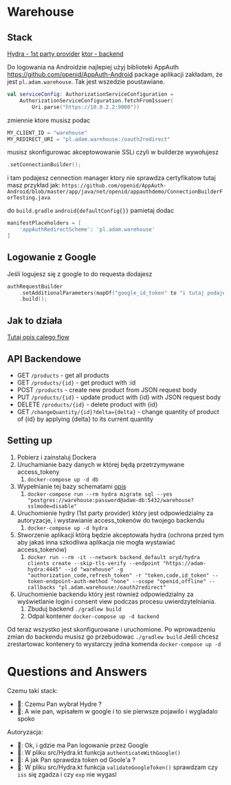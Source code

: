 # Warehouse

## Stack

[Hydra - 1st party provider](https://github.com/ory/hydra)
[ktor - backend](https://ktor.io/)

Do logowania na Androidzie najlepiej użyj biblioteki AppAuth https://github.com/openid/AppAuth-Android
package aplikacji zakładam, że jest `pl.adam.warehouse`. Tak jest wszedzie poustawiane.

```kotlin
val serviceConfig: AuthorizationServiceConfiguration =
    AuthorizationServiceConfiguration.fetchFromIssuer(
        Uri.parse("https://10.0.2.2:9000"))
```

zmiennie ktore musisz podac

```kotlin
MY_CLIENT_ID = "warehouse"
MY_REDIRECT_URI = "pl.adam.warehouse:/oauth2redirect"
```

musisz skonfigurowac akceptowowanie SSLi czyli w builderze wywołujesz

```kotlin
.setConnectionBuilder();
```

i tam podajesz cennection manager ktory nie sprawdza certyfikatow
tutaj masz przykład jak:
`https://github.com/openid/AppAuth-Android/blob/master/app/java/net/openid/appauthdemo/ConnectionBuilderForTesting.java`

do `build.gradle` `android{defaultConfig{}}` pamietaj dodac

```gradle
manifestPlaceholders = [
    'appAuthRedirectScheme': 'pl.adam.warehouse'
]
```

## Logowanie z Google

Jeśli logujesz się z google to do requesta dodajesz

```kotlin
authRequestBuilder
    .setAdditionalParameters(mapOf("google_id_token" to "i tutaj podajesz google access token")
    .build();
```

## Jak to działa

[Tutaj opis calego flow](https://www.ory.sh/docs/hydra/login-consent-flow)

## API Backendowe

- GET `/products` - get all products
- GET `/products/{id}` - get product with :id
- POST `/products` - create new product from JSON request body
- PUT `/products/{id}` - update product with {id} with JSON request body
- DELETE `/products/{id}` - delete product with {id}
- GET `/changeQuantity/{id}?delta={delta}` - change quantity of product of {id} by applying {delta} to its current quantity

## Setting up

1. Pobierz i zainstaluj Dockera
2. Uruchamianie bazy danych w której będą przetrzymywane access_tokeny
	1. `docker-compose up -d db`
3. Wypełnianie tej bazy schematami [opis](https://www.ory.sh/docs/hydra/configure-deploy)
	1. `docker-compose run --rm hydra migrate sql --yes "postgres://warehouse:password@adam-db:5432/warehouse?sslmode=disable"`
4. Uruchomienie hydry (1st party provider) który jest odpowiedzialny za autoryzacje, i wystawianie access_tokenów do twojego backendu
	1. `docker-compose up -d hydra`
5. Stworzenie aplikacji którą będzie akceptowała hydra (ochrona przed tym aby jakaś inna szkodliwa aplikacja nie mogła wystawiać access_tokenów)
	1. `docker run --rm -it --network backend_default oryd/hydra clients create --skip-tls-verify --endpoint "https://adam-hydra:4445" --id "warehouse" -g "authorization_code,refresh_token" -r "token,code,id_token" --token-endpoint-auth-method "none" --scope "openid,offline" --callbacks "pl.adam.warehouse:/oauth2redirect"`
6. Uruchomienie backendu który jest również odpowiedzialny za wyświetlanie login i consent view podczas procesu uwierdzytelniania.
	1. Zbuduj backend `./gradlew build`
	2. Odpal kontener `docker-compose up -d backend`

Od teraz wszystko jest skonfigurowane i uruchomione.
Po wprowadzeniu zmian do backendu musisz go przebudowac `./gradlew build`
Jeśli chcesz zrestartowac kontenery to wystarczy jedna komenda `docker-compose up -d`

# Questions and Answers

Czemu taki stack:

- 🧐: Czemu Pan wybrał Hydre ?
- 🤥: A wie pan, wpisałem w google i to sie pierwsze pojawilo i wygladalo spoko

Autoryzacja:

- 🧐: Ok, i gdzie ma Pan logowanie przez Google
- 🤥: W pliku src/Hydra.kt funkcja `authenticateWithGoogle()`
- 🧐: A jak Pan sprawdza token od Goole'a ?
- 🤥: W pliku src/Hydra.kt funkcja `validateGoogleToken()` sprawdzam czy `iss` się zgadza i czy `exp` nie wygasl
